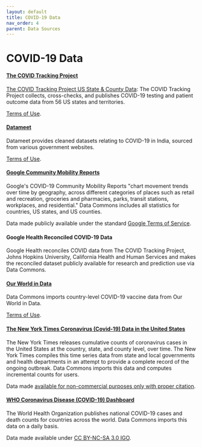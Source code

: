 ```yaml
---
layout: default
title: COVID-19 Data
nav_order: 4
parent: Data Sources
---
```


# COVID-19 Data

#### [The COVID Tracking Project](https://covidtracking.com/)
[The COVID Tracking Project US State & County Data](https://covidtracking.com/about-data): The COVID Tracking Project collects, cross-checks, and publishes COVID-19 testing and patient outcome data from 56 US states and territories.

[Terms of Use](https://covidtracking.com/about-data/license).

#### [Datameet](http://projects.datameet.org/covid19/)
Datameet provides cleaned datasets relating to COVID-19 in India, sourced from various government websites.

[Terms of Use](http://projects.datameet.org/covid19/contributing/).

#### [Google Community Mobility Reports](https://www.google.com/covid19/mobility/)
Google's COVID-19 Community Mobility Reports "chart movement trends over time by geography, across different categories of places such as retail and recreation, groceries and pharmacies, parks, transit stations, workplaces, and residential." Data Commons includes all statistics for countries, US states, and US counties.

Data made publicly available under the standard [Google Terms of Service](https://policies.google.com/terms?hl=en).

#### Google Health Reconciled COVID-19 Data
Google Health reconciles COVID data from The COVID Tracking Project, Johns Hopkins University, California Health and Human Services and makes the reconciled dataset publicly available for research and prediction use via Data Commons.

#### [Our World in Data](https://ourworldindata.org/)
Data Commons imports country-level COVID-19 vaccine data from Our World in Data.

[Terms of Use](https://ourworldindata.org/faqs#how-should-i-cite-your-work).

#### [The New York Times Coronavirus (Covid-19) Data in the United States](https://github.com/nytimes/covid-19-data/)
The New York Times releases cumulative counts of coronavirus cases in the United States at the country, state, and county level, over time. The New York Times compiles this time series data from state and local governments and health departments in an attempt to provide a complete record of the ongoing outbreak. Data Commons imports this data and computes incremental counts for users.

Data made [available for non-commercial purposes only with proper citation](https://github.com/nytimes/covid-19-data/blob/master/LICENSE).

#### [WHO Coronavirus Disease (COVID-19) Dashboard](https://covid19.who.int/)
The World Health Organization publishes national COVID-19 cases and death counts for countries across the world. Data Commons imports this data on a daily basis.

Data made available under [CC BY-NC-SA 3.0 IGO](https://www.who.int/about/policies/publishing/copyright).
